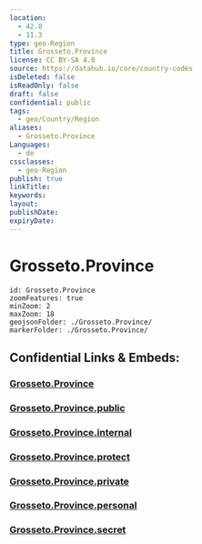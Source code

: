 ```yaml
---
location:
  - 42.8
  - 11.3
type: geo-Region
title: Grosseto.Province
license: CC BY-SA 4.0
source: https://datahub.io/core/country-codes
isDeleted: false
isReadOnly: false
draft: false
confidential: public
tags:
  - geo/Country/Region
aliases:
  - Grosseto.Province
Languages:
  - de
cssclasses:
  - geo-Region
publish: true
linkTitle:
keywords:
layout:
publishDate:
expiryDate:
---
```


# Grosseto.Province

```leaflet
id: Grosseto.Province
zoomFeatures: true 
minZoom: 2 
maxZoom: 18
geojsonFolder: ./Grosseto.Province/
markerFolder: ./Grosseto.Province/
```


## Confidential Links & Embeds: 

### [Grosseto.Province](/_Standards/Earth/Continent/Europe/Europe~South/Italy/regions~Italy/Tuscany/Grosseto.Province.md) 

### [Grosseto.Province.public](/_public/Earth/Continent/Europe/Europe~South/Italy/regions~Italy/Tuscany/Grosseto.Province.public.md) 

### [Grosseto.Province.internal](/_internal/Earth/Continent/Europe/Europe~South/Italy/regions~Italy/Tuscany/Grosseto.Province.internal.md) 

### [Grosseto.Province.protect](/_protect/Earth/Continent/Europe/Europe~South/Italy/regions~Italy/Tuscany/Grosseto.Province.protect.md) 

### [Grosseto.Province.private](/_private/Earth/Continent/Europe/Europe~South/Italy/regions~Italy/Tuscany/Grosseto.Province.private.md) 

### [Grosseto.Province.personal](/_personal/Earth/Continent/Europe/Europe~South/Italy/regions~Italy/Tuscany/Grosseto.Province.personal.md) 

### [Grosseto.Province.secret](/_secret/Earth/Continent/Europe/Europe~South/Italy/regions~Italy/Tuscany/Grosseto.Province.secret.md)

